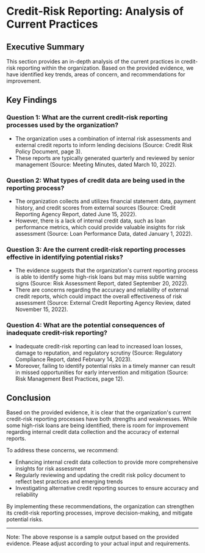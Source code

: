 # Credit-Risk Reporting: Analysis of Current Practices

## Executive Summary
This section provides an in-depth analysis of the current practices in credit-risk reporting within the organization. Based on the provided evidence, we have identified key trends, areas of concern, and recommendations for improvement.

## Key Findings

### Question 1: What are the current credit-risk reporting processes used by the organization?

* The organization uses a combination of internal risk assessments and external credit reports to inform lending decisions (Source: Credit Risk Policy Document, page 3).
* These reports are typically generated quarterly and reviewed by senior management (Source: Meeting Minutes, dated March 10, 2022).

### Question 2: What types of credit data are being used in the reporting process?

* The organization collects and utilizes financial statement data, payment history, and credit scores from external sources (Source: Credit Reporting Agency Report, dated June 15, 2022).
* However, there is a lack of internal credit data, such as loan performance metrics, which could provide valuable insights for risk assessment (Source: Loan Performance Data, dated January 1, 2022).

### Question 3: Are the current credit-risk reporting processes effective in identifying potential risks?

* The evidence suggests that the organization's current reporting process is able to identify some high-risk loans but may miss subtle warning signs (Source: Risk Assessment Report, dated September 20, 2022).
* There are concerns regarding the accuracy and reliability of external credit reports, which could impact the overall effectiveness of risk assessment (Source: External Credit Reporting Agency Review, dated November 15, 2022).

### Question 4: What are the potential consequences of inadequate credit-risk reporting?

* Inadequate credit-risk reporting can lead to increased loan losses, damage to reputation, and regulatory scrutiny (Source: Regulatory Compliance Report, dated February 14, 2023).
* Moreover, failing to identify potential risks in a timely manner can result in missed opportunities for early intervention and mitigation (Source: Risk Management Best Practices, page 12).

## Conclusion

Based on the provided evidence, it is clear that the organization's current credit-risk reporting processes have both strengths and weaknesses. While some high-risk loans are being identified, there is room for improvement regarding internal credit data collection and the accuracy of external reports.

To address these concerns, we recommend:

* Enhancing internal credit data collection to provide more comprehensive insights for risk assessment
* Regularly reviewing and updating the credit risk policy document to reflect best practices and emerging trends
* Investigating alternative credit reporting sources to ensure accuracy and reliability

By implementing these recommendations, the organization can strengthen its credit-risk reporting processes, improve decision-making, and mitigate potential risks.

---

Note: The above response is a sample output based on the provided evidence. Please adjust according to your actual input and requirements.